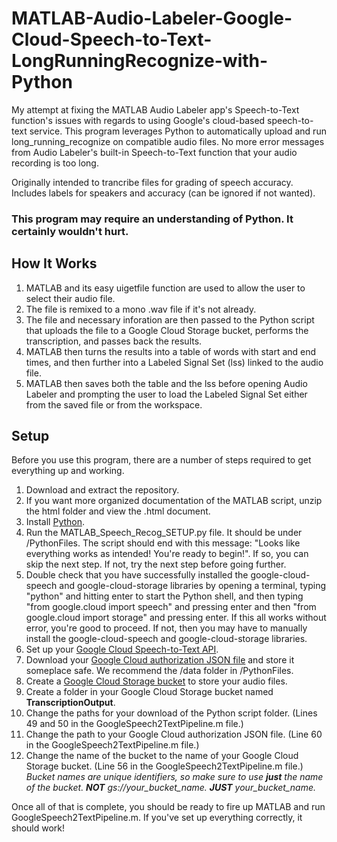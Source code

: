 # MATLAB-Audio-Labeler-Google-Cloud-Speech-to-Text-LongRunningRecognize-with-Python
My attempt at fixing the MATLAB Audio Labeler app's Speech-to-Text function's issues with regards to using Google's cloud-based speech-to-text service. This program leverages Python to automatically upload and run long_running_recognize on compatible audio files. No more error messages from Audio Labeler's built-in Speech-to-Text function that your audio recording is too long.

Originally intended to trancribe files for grading of speech accuracy.
Includes labels for speakers and accuracy (can be ignored if not wanted).

### This program may require an understanding of Python. It certainly wouldn't hurt.

## How It Works
1. MATLAB and its easy uigetfile function are used to allow the user to select their audio file.
2. The file is remixed to a mono .wav file if it's not already.
3. The file and necessary inforation are then passed to the Python script that uploads the file to a Google Cloud Storage bucket, performs the transcription, and passes back the results.
4. MATLAB then turns the results into a table of words with start and end times, and then further into a Labeled Signal Set (lss) linked to the audio file.
5. MATLAB then saves both the table and the lss before opening Audio Labeler and prompting the user to load the Labeled Signal Set either from the saved file or from the workspace.

## Setup
Before you use this program, there are a number of steps required to get everything up and working.
1. Download and extract the repository.
2. If you want more organized documentation of the MATLAB script, unzip the html folder and view the .html document.
3. Install [Python](https://www.python.org/downloads/).
4. Run the MATLAB_Speech_Recog_SETUP.py file. It should be under /PythonFiles. The script should end with this message: "Looks like everything works as intended! You're ready to begin!". If so, you can skip the next step. If not, try the next step before going further.
5. Double check that you have successfully installed the google-cloud-speech and google-cloud-storage libraries by opening a terminal, typing "python" and hitting enter to start the Python shell, and then typing "from google.cloud import speech" and pressing enter and then "from google.cloud import storage" and pressing enter. If this all works without error, you're good to proceed. If not, then you may have to manually install the google-cloud-speech and google-cloud-storage libraries.
6. Set up your [Google Cloud Speech-to-Text API](https://cloud.google.com/speech-to-text/docs/quickstart-client-libraries).
7. Download your [Google Cloud authorization JSON file](https://cloud.google.com/speech-to-text/docs/libraries) and store it someplace safe. We recommend the /data folder in /PythonFiles.
8. Create a [Google Cloud Storage bucket](https://cloud.google.com/storage/docs/creating-buckets) to store your audio files.
9. Create a folder in your Google Cloud Storage bucket named __TranscriptionOutput__.
10. Change the paths for your download of the Python script folder. (Lines 49 and 50 in the GoogleSpeech2TextPipeline.m file.)
11. Change the path to your Google Cloud authorization JSON file. (Line 60 in the GoogleSpeech2TextPipeline.m file.)
12. Change the name of the bucket to the name of your Google Cloud Storage bucket. (Line 56 in the GoogleSpeech2TextPipeline.m file.) *Bucket names are unique identifiers, so make sure to use **just** the name of the bucket. **NOT** gs://your_bucket_name. **JUST** your_bucket_name.*

Once all of that is complete, you should be ready to fire up MATLAB and run GoogleSpeech2TextPipeline.m. If you've set up everything correctly, it should work!
